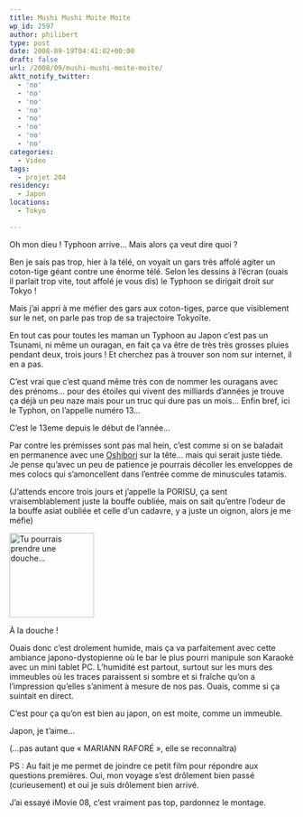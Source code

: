 ```yaml
---
title: Mushi Mushi Moite Moite
wp_id: 2597
author: philibert
type: post
date: 2008-09-19T04:41:02+00:00
draft: false
url: /2008/09/mushi-mushi-moite-moite/
aktt_notify_twitter:
  - 'no'
  - 'no'
  - 'no'
  - 'no'
  - 'no'
  - 'no'
  - 'no'
  - 'no'
categories:
  - Video
tags:
  - projet 204
residency:
  - Japon
locations:
  - Tokyo

---
```

Oh mon dieu ! Typhoon arrive&#8230; Mais alors ça veut dire quoi ?

Ben je sais pas trop, hier à la télé, on voyait un gars très affolé agiter un coton-tige géant contre une énorme télé. Selon les dessins à l&rsquo;écran (ouais il parlait trop vite, tout affolé je vous dis) le Typhoon se dirigait droit sur Tokyo !
  
Mais j&rsquo;ai appri à me méfier des gars aux coton-tiges, parce que visiblement sur le net, on parle pas trop de sa trajectoire Tokyoïte.
  
En tout cas pour toutes les maman un Typhoon au Japon c&rsquo;est pas un Tsunami, ni même un ouragan, en fait ça va être de très très grosses pluies pendant deux, trois jours ! Et cherchez pas à trouver son nom sur internet, il en a pas.

C&rsquo;est vrai que c&rsquo;est quand même très con de nommer les ouragans avec des prénoms&#8230; pour des étoiles qui vivent des milliards d&rsquo;années je trouve ça déjà un peu naze mais pour un truc qui dure pas un mois&#8230; Enfin bref, ici le Typhon, on l&rsquo;appelle numéro 13&#8230;

C&rsquo;est le 13eme depuis le début de l&rsquo;année&#8230;

Par contre les prémisses sont pas mal hein, c&rsquo;est comme si on se baladait en permanence avec une <a title="Oshibori" href="http://fr.wikipedia.org/wiki/Oshibori" target="_blank">Oshibori</a> sur la tête&#8230; mais qui serait juste tiède. Je pense qu&rsquo;avec un peu de patience je pourrais décoller les enveloppes de mes colocs qui s&rsquo;amoncellent dans l&rsquo;entrée comme de minuscules tatamis.
  
(J&rsquo;attends encore trois jours et j&rsquo;appelle la PORISU, ça sent vraisemblablement juste la bouffe oubliée, mais on sait qu&rsquo;entre l&rsquo;odeur de la bouffe asiat oubliée et celle d&rsquo;un cadavre, y a juste un oignon, alors je me méfie)

<div id="attachment_166" class="wp-caption " style="max-width: 150px">
  <a href="{{< aws >}}/uploads/img_2047.jpg"><img class="size-thumbnail wp-image-166  " title="humidite" src="{{< aws >}}/uploads/img_2047.jpg" alt="Tu pourrais prendre une douche..." width="150" height="150" /></a>
  
  <p class="wp-caption-text">
    À la douche !
  </p>
</div>

Ouais donc c&rsquo;est drolement humide, mais ça va parfaitement avec cette ambiance japono-dystopienne où le bar le plus pourri manipule son Karaoké avec un mini tablet PC. L&rsquo;humidité est partout, surtout sur les murs des immeubles où les traces paraissent si sombre et si fraîche qu&rsquo;on a l&rsquo;impression qu&rsquo;elles s&rsquo;animent à mesure de nos pas. Ouais, comme si ça suintait en direct.

C&rsquo;est pour ça qu&rsquo;on est bien au japon, on est moite, comme un immeuble.

Japon, je t&rsquo;aime&#8230;

(&#8230;pas autant que « MARIANN RAFORÉ », elle se reconnaîtra)

PS : Au fait je me permet de joindre ce petit film pour répondre aux questions premières. Oui, mon voyage s&rsquo;est drôlement bien passé (curieusement) et oui je suis drôlement bien arrivé.



J&rsquo;ai essayé iMovie 08, c&rsquo;est vraiment pas top, pardonnez le montage.